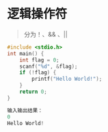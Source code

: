 # 逻辑操作符

> 分为！、&& 、||

```c
#include <stdio.h>
int main() {
	int flag = 0;
	scanf("%d", &flag);
	if (!flag) {				
		printf("Hello World!");
	}
	return 0;
}

输入输出结果：
0
Hello World!
```

